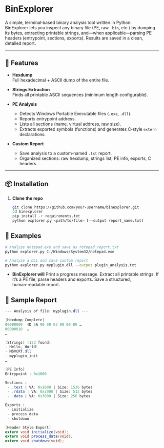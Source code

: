 # BinExplorer

A simple, terminal‑based binary analysis tool written in Python.  
BinExplorer lets you inspect any binary file (PE, raw `.bin`, etc.) by dumping its bytes, extracting printable strings, and—when applicable—parsing PE headers (entrypoint, sections, exports). Results are saved in a clean, detailed report.

---

## 🚀 Features

- **Hexdump**  
  Full hexadecimal + ASCII dump of the entire file.

- **Strings Extraction**  
  Finds all printable ASCII sequences (minimum length configurable).

- **PE Analysis**  
  - Detects Windows Portable Executable files (`.exe`, `.dll`).  
  - Reports entrypoint address.  
  - Lists all sections (name, virtual address, raw size).  
  - Extracts exported symbols (functions) and generates C‑style `extern` declarations.

- **Custom Report**  
  - Save analysis to a custom‑named `.txt` report.  
  - Organized sections: raw hexdump, strings list, PE info, exports, C headers.

---

## 📦 Installation

1. **Clone the repo**  
   ```bash
   git clone https://github.com/your‑username/binexplorer.git
   cd binexplorer
   pip install -r requirements.txt
   python explorer.py <path/to/file> [--output report_name.txt]
   ```

## 👀 Examples
   ```bash
   # Analyze notepad.exe and save as notepad_report.txt
   python explorer.py C:/Windows/System32/notepad.exe

   # Analyze a DLL and save custom report
   python explorer.py myplugin.dll --output plugin_analysis.txt
   ```

- **BinExplorer will**
  Print a progress message.
  Extract all printable strings.
  If it’s a PE file, parse headers and exports.
  Save a structured, human‑readable report.

## 📄 Sample Report
   ```csharp
   --- Analysis of file: myplugin.dll ---
   
   [Hexdump Complete]
   00000000  4D 5A 90 00 03 00 00 00 …  
   00000010  …  
   …
   
   [Strings] (123 found)
   - Hello, World!
   - MSVCRT.dll
   - myplugin_init
   …
   
   [PE Info]
   Entrypoint : 0x1000
   
   Sections :
    - .text | VA: 0x1000 | Size: 1536 bytes
    - .rdata | VA: 0x2000 | Size: 512 bytes
    - .data | VA: 0x3000 | Size: 256 bytes
   
   Exports :
    - initialize
    - process_data
    - shutdown
   
   [Header Style Export]
   extern void initialize(void);
   extern void process_data(void);
   extern void shutdown(void);

